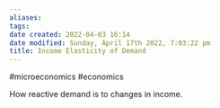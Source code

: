 ```yaml
---
aliases: 
tags: 
date created: 2022-04-03 16:14
date modified: Sunday, April 17th 2022, 7:03:22 pm
title: Income Elasticity of Demand
---
```


#microeconomics #economics

How reactive demand is to changes in income.